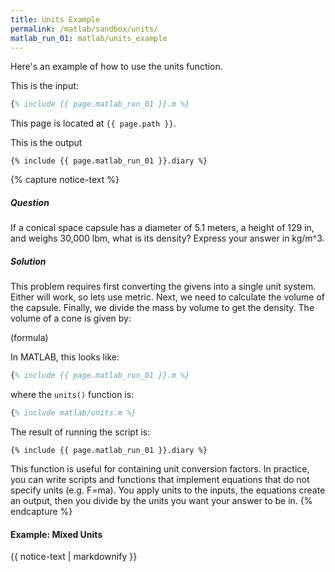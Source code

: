 ```yaml
---
title: Units Example
permalink: /matlab/sandbox/units/
matlab_run_01: matlab/units_example
---
```


Here's an example of how to use the units function.


This is the input:
```matlab
{% include {{ page.matlab_run_01 }}.m %}
```

This page is located at `{{ page.path }}`.

This is the output
```text
{% include {{ page.matlab_run_01 }}.diary %}
```


{% capture notice-text %}
##### Question
If a conical space capsule has a diameter of 5.1 meters, a height
of 129 in, and weighs 30,000 lbm, what is its density?
Express your answer in kg/m^3.

##### Solution
This problem requires first converting the givens into a single
unit system. Either will work, so lets use metric. Next, we need
to calculate the volume of the capsule. Finally, we divide the
mass by volume to get the density. The volume of a cone is given by:

(formula)

In MATLAB, this looks like:
```matlab
{% include {{ page.matlab_run_01 }}.m %}
```

where the `units()` function is:
```matlab
{% include matlab/units.m %}
```

The result of running the script is:
```text
{% include {{ page.matlab_run_01 }}.diary %}
```

This function is useful for containing unit conversion factors.
In practice, you can write scripts and functions that implement
equations that do not specify units (e.g. F=ma). You apply units
to the inputs, the equations create an output, then you divide by
the units you want your answer to be in.
{% endcapture %}

<div class="notice--info">
  <h4>Example: Mixed Units</h4>
  {{ notice-text | markdownify }}
</div>